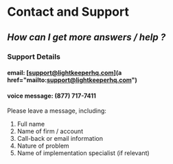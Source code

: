 # Contact and Support

## _How can I get more answers / help ?_

### Support Details 

#### email: **[support@lightkeeperhq.com](a href="mailto:support@lightkeeperhq.com")**

#### voice message: **(877) 717-7411**

Please leave a message, including:
1. Full name
2. Name of firm / account
3. Call-back or email information
4. Nature of problem
5. Name of implementation specialist (if relevant)